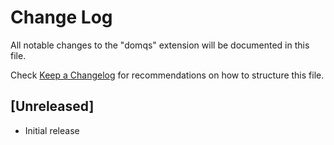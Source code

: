 # Change Log

All notable changes to the "domqs" extension will be documented in this file.

Check [Keep a Changelog](http://keepachangelog.com/) for recommendations on how to structure this file.

## [Unreleased]

- Initial release